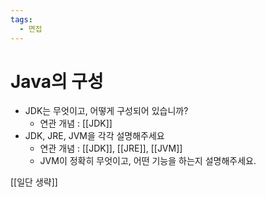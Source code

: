```yaml
---
tags:
  - 면접
---
```

# Java의 구성
- JDK는 무엇이고, 어떻게 구성되어 있습니까?
	- 연관 개념 : [[JDK]]
- JDK, JRE, JVM을 각각 설명해주세요
	- 연관 개념 : [[JDK]], [[JRE]], [[JVM]]
	- JVM이 정확히 무엇이고, 어떤 기능을 하는지 설명해주세요.

[[일단 생략]]